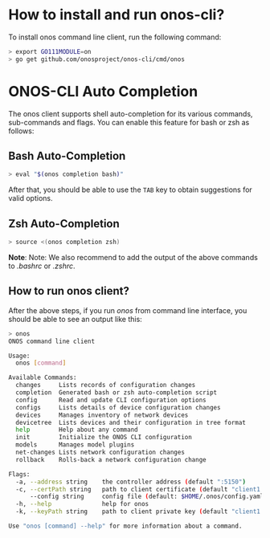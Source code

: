 # How to install and run onos-cli?

To install onos command line client, run the following command:

```bash
> export GO111MODULE=on
> go get github.com/onosproject/onos-cli/cmd/onos
```

# ONOS-CLI Auto Completion
The onos client supports shell auto-completion for its various commands, sub-commands and flags. 
You can enable this feature for bash or zsh as follows:

## Bash Auto-Completion
```bash
> eval "$(onos completion bash)"
```
After that, you should be able to use the `TAB` key to obtain suggestions for 
valid options.

## Zsh Auto-Completion

```bash
> source <(onos completion zsh)
```

**Note**: Note: We also recommend to add the output of the above commands to *.bashrc* or *.zshrc*.

## How to run onos client?

After the above steps, if you run *onos* from command line interface,
you should be able to see an output like this:

```bash
> onos
ONOS command line client

Usage:
  onos [command]

Available Commands:
  changes     Lists records of configuration changes
  completion  Generated bash or zsh auto-completion script
  config      Read and update CLI configuration options
  configs     Lists details of device configuration changes
  devices     Manages inventory of network devices
  devicetree  Lists devices and their configuration in tree format
  help        Help about any command
  init        Initialize the ONOS CLI configuration
  models      Manages model plugins
  net-changes Lists network configuration changes
  rollback    Rolls-back a network configuration change

Flags:
  -a, --address string    the controller address (default ":5150")
  -c, --certPath string   path to client certificate (default "client1.crt")
      --config string     config file (default: $HOME/.onos/config.yaml)
  -h, --help              help for onos
  -k, --keyPath string    path to client private key (default "client1.key")

Use "onos [command] --help" for more information about a command.
```
